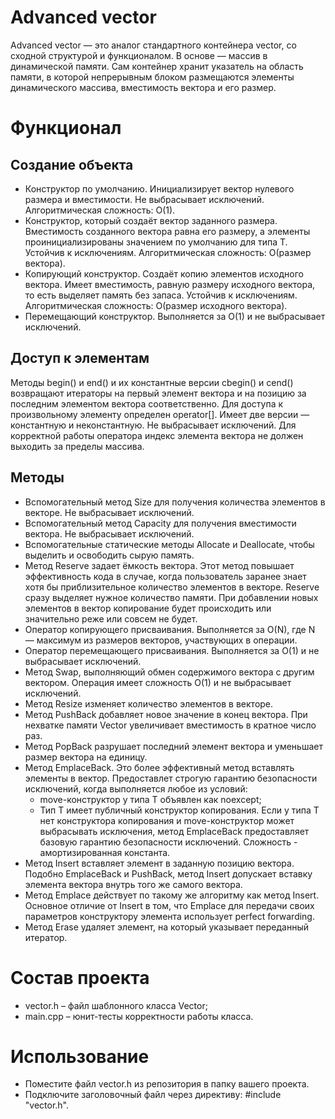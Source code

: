 # Advanced vector
Advanced vector — это аналог стандартного контейнера vector, со сходной структурой и функционалом. В основе — массив в динамической памяти. Сам контейнер хранит указатель на область памяти, в которой непрерывным блоком размещаются элементы динамического массива, вместимость вектора и его размер.
# Функционал
## Создание объекта
- Конструктор по умолчанию. Инициализирует вектор нулевого размера и вместимости. Не выбрасывает исключений. Алгоритмическая сложность: O(1).
- Конструктор, который создаёт вектор заданного размера. Вместимость созданного вектора равна его размеру, а элементы проинициализированы значением по умолчанию для типа T. Устойчив к исключениям. Алгоритмическая сложность: O(размер вектора).
- Копирующий конструктор. Создаёт копию элементов исходного вектора. Имеет вместимость, равную размеру исходного вектора, то есть выделяет память без запаса. Устойчив к исключениям. Алгоритмическая сложность: O(размер исходного вектора).
- Перемещающий конструктор. Выполняется за O(1) и не выбрасывает исключений.
## Доступ к элементам
Методы begin() и end() и их константные версии cbegin() и cend() возвращают итераторы на первый элемент вектора и на позицию за последним элементом вектора соответственно. Для доступа к произвольному элементу определен operator[]. Имеет две версии — константную и неконстантную. Не выбрасывает исключений. Для корректной работы оператора индекс элемента вектора не должен выходить за пределы массива.
## Методы
- Вспомогательный метод Size для получения количества элементов в векторе. Не выбрасывает исключений.
- Вспомогательный метод Capacity для получения вместимости вектора. Не выбрасывает исключений.
- Вспомогательные статические методы Allocate и Deallocate, чтобы выделить и освободить сырую память.
- Метод Reserve задает ёмкость вектора. Этот метод повышает эффективность кода в случае, когда пользователь заранее знает хотя бы приблизительное количество элементов в векторе. Reserve сразу выделяет нужное количество памяти. При добавлении новых элементов в вектор копирование будет происходить или значительно реже или совсем не будет.
- Оператор копирующего присваивания. Выполняется за O(N), где N — максимум из размеров векторов, участвующих в операции.
- Оператор перемещающего присваивания. Выполняется за O(1) и не выбрасывает исключений.
- Метод Swap, выполняющий обмен содержимого вектора с другим вектором. Операция имеет сложность O(1) и не выбрасывает исключений.
- Метод Resize изменяет количество элементов в векторе.
- Метод PushBack добавляет новое значение в конец вектора. При нехватке памяти Vector увеличивает вместимость в кратное число раз.
- Метод PopBack разрушает последний элемент вектора и уменьшает размер вектора на единицу.
- Метод EmplaceBack. Это более эффективный метод вставлять элементы в вектор. Предоставлет строгую гарантию безопасности исключений, когда выполняется любое из условий:
  - move-конструктор у типа T объявлен как noexcept;
  - Тип T имеет публичный конструктор копирования. Если у типа T нет конструктора копирования и move-конструктор может выбрасывать исключения, метод EmplaceBack предоставляет базовую гарантию безопасности исключений. Сложность - амортизированная константа.
- Метод Insert вставляет элемент в заданную позицию вектора. Подобно EmplaceBack и PushBack, метод Insert допускает вставку элемента вектора внутрь того же самого вектора.
- Метод Emplace действует по такому же алгоритму как метод Insert. Основное отличие от Insert в том, что Emplace для передачи своих параметров конструктору элемента использует perfect forwarding.
- Метод Erase удаляет элемент, на который указывает переданный итератор.
# Состав проекта
- vector.h – файл шаблонного класса Vector;
- main.cpp – юнит-тесты корректности работы класса.
# Использование
- Поместите файл vector.h из репозитория в папку вашего проекта.
- Подключите заголовочный файл через директиву: #include "vector.h".
